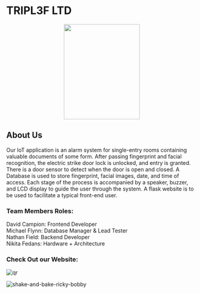 # TRIPL3F LTD
<p align="center">
<img src="https://user-images.githubusercontent.com/92158849/204255174-af6080b9-4140-40a7-b38a-901e0a2dc305.png" width="200px" height="250px"/>
</p>

## About Us
Our IoT application is an alarm system for single-entry rooms containing valuable documents of some form. After passing fingerprint and facial recognition, the electric strike door lock is unlocked, and entry is granted. There is a door sensor to detect when the door is open and closed. A Database is used to store fingerprint, facial images, date, and time of access. Each stage of the process is accompanied by a speaker, buzzer, and LCD display to guide the user through the system. A flask website is to be used to facilitate a typical front-end user.

### Team Members Roles:
David Campion: Frontend Developer<br />
Michael Flynn: Database Manager & Lead Tester <br />
Nathan Field: Backend Developer <br />
Nikita Fedans: Hardware + Architecture <br />



### Check Out our Website:
![qr](https://user-images.githubusercontent.com/92158849/204254164-14b46f6c-2bb5-4005-a622-e3dbbc5913eb.png)


![shake-and-bake-ricky-bobby](https://user-images.githubusercontent.com/92158849/159341385-9904389c-ab90-4457-977c-fbff50b99984.gif)

